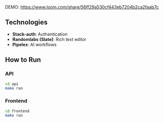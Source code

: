 DEMO: https://www.loom.com/share/56ff29a530cf443eb7204b2ca2faab7c

## Technologies

- **Stack-auth**: Authentication
- **Randomlabs (Slate)**: Rich text editor
- **Pipelex**: AI workflows

## How to Run

### API
```bash
cd api
make run
```

### Frontend
```bash
cd frontend
make run
```